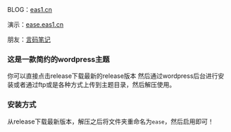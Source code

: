 BLOG：[eas1.cn](https://eas1.cn)

演示：[ease.eas1.cn](https://ease.eas1.cn)

朋友：[言码笔记](https://blog.yanqingshan.com/)

### 这是一款简约的wordpress主题
你可以直接点击release下载最新的release版本
然后通过wordpress后台进行安装或者通过ftp或是各种方式上传到主题目录，然后解压使用。
### 安装方式

从release下载最新版本，解压之后将文件夹重命名为`ease`，然后启用即可！


